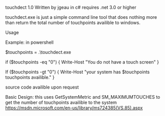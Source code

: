 touchdect 1.0
Written by jgeau in c# requires .net 3.0 or higher

touchdect.exe is just a simple command line tool that does nothing more than return the total number of touchpoints availible to windows.

Usage

Example: in powershell 

$touchpoints = .\touchdect.exe

if ($touchpoints -eq "0")
    {
    Write-Host "You do not have a touch screen"
    }

If ($touchpoints -gt "0")
    {
    Write-Host "your system has $touchpoints touchpoints availible."
    }

source code availible upon request 

Basic Design: 
this uses GetSystemMetric and SM_MAXIMUMTOUCHES to get the number of touchpoints availible to the system
https://msdn.microsoft.com/en-us/library/ms724385(VS.85).aspx



